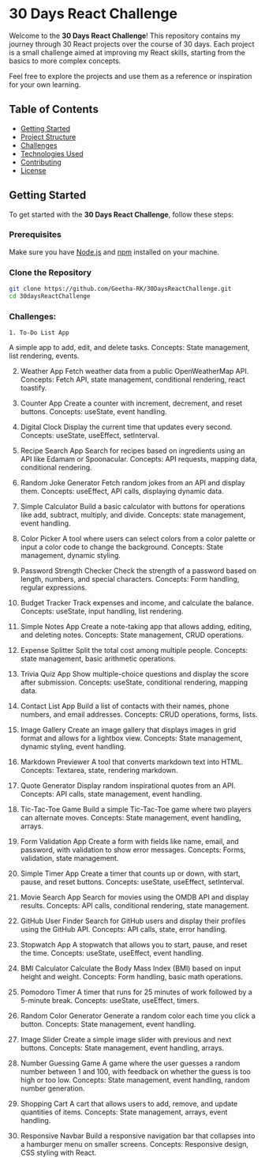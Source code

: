 # 30 Days React Challenge

Welcome to the **30 Days React Challenge**! This repository contains my journey through 30 React projects over the course of 30 days. Each project is a small challenge aimed at improving my React skills, starting from the basics to more complex concepts.

Feel free to explore the projects and use them as a reference or inspiration for your own learning.

## Table of Contents

- [Getting Started](#getting-started)
- [Project Structure](#project-structure)
- [Challenges](#challenges)
- [Technologies Used](#technologies-used)
- [Contributing](#contributing)
- [License](#license)

## Getting Started

To get started with the **30 Days React Challenge**, follow these steps:

### Prerequisites

Make sure you have [Node.js](https://nodejs.org/) and [npm](https://www.npmjs.com/) installed on your machine.

### Clone the Repository

```bash
git clone https://github.com/Geetha-RK/30DaysReactChallenge.git
cd 30daysReactChallenge
```
### Challenges:
    
    1. To-Do List App
A simple app to add, edit, and delete tasks.
Concepts: State management, list rendering, events.

2. Weather App
Fetch weather data from a public OpenWeatherMap API.
Concepts: Fetch API, state management, conditional rendering, react toastify.

3. Counter App
Create a counter with increment, decrement, and reset buttons.
Concepts: useState, event handling.

4. Digital Clock
Display the current time that updates every second.
Concepts: useState, useEffect, setInterval.

5. Recipe Search App
Search for recipes based on ingredients using an API like Edamam or Spoonacular.
Concepts: API requests, mapping data, conditional rendering.
6. Random Joke Generator
Fetch random jokes from an API and display them.
Concepts: useEffect, API calls, displaying dynamic data.
7. Simple Calculator
Build a basic calculator with buttons for operations like add, subtract, multiply, and divide.
Concepts: state management, event handling.
8. Color Picker
A tool where users can select colors from a color palette or input a color code to change the background.
Concepts: State management, dynamic styling.
9. Password Strength Checker
Check the strength of a password based on length, numbers, and special characters.
Concepts: Form handling, regular expressions.
10. Budget Tracker
Track expenses and income, and calculate the balance.
Concepts: useState, input handling, list rendering.
11. Simple Notes App
Create a note-taking app that allows adding, editing, and deleting notes.
Concepts: State management, CRUD operations.
12. Expense Splitter
Split the total cost among multiple people.
Concepts: state management, basic arithmetic operations.
13. Trivia Quiz App
Show multiple-choice questions and display the score after submission.
Concepts: useState, conditional rendering, mapping data.
14. Contact List App
Build a list of contacts with their names, phone numbers, and email addresses.
Concepts: CRUD operations, forms, lists.
15. Image Gallery
Create an image gallery that displays images in grid format and allows for a lightbox view.
Concepts: State management, dynamic styling, event handling.
16. Markdown Previewer
A tool that converts markdown text into HTML.
Concepts: Textarea, state, rendering markdown.
17. Quote Generator
Display random inspirational quotes from an API.
Concepts: API calls, state management, event handling.
18. Tic-Tac-Toe Game
Build a simple Tic-Tac-Toe game where two players can alternate moves.
Concepts: State management, event handling, arrays.
19. Form Validation App
Create a form with fields like name, email, and password, with validation to show error messages.
Concepts: Forms, validation, state management.
20. Simple Timer App
Create a timer that counts up or down, with start, pause, and reset buttons.
Concepts: useState, useEffect, setInterval.
21. Movie Search App
Search for movies using the OMDB API and display results.
Concepts: API calls, conditional rendering, state management.
22. GitHub User Finder
Search for GitHub users and display their profiles using the GitHub API.
Concepts: API calls, state, error handling.
23. Stopwatch App
A stopwatch that allows you to start, pause, and reset the time.
Concepts: useState, useEffect, event handling.
24. BMI Calculator
Calculate the Body Mass Index (BMI) based on input height and weight.
Concepts: Form handling, basic math operations.
25. Pomodoro Timer
A timer that runs for 25 minutes of work followed by a 5-minute break.
Concepts: useState, useEffect, timers.
26. Random Color Generator
Generate a random color each time you click a button.
Concepts: State management, event handling.
27. Image Slider
Create a simple image slider with previous and next buttons.
Concepts: State management, event handling, arrays.
28. Number Guessing Game
A game where the user guesses a random number between 1 and 100, with feedback on whether the guess is too high or too low.
Concepts: State management, event handling, random number generation.
29. Shopping Cart
A cart that allows users to add, remove, and update quantities of items.
Concepts: State management, arrays, event handling.
30. Responsive Navbar
Build a responsive navigation bar that collapses into a hamburger menu on smaller screens.
Concepts: Responsive design, CSS styling with React.